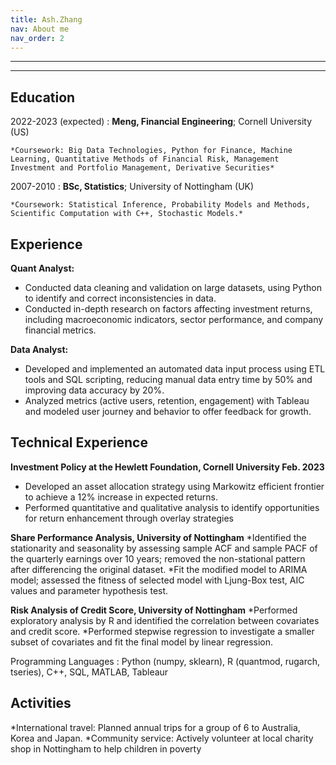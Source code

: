 ```yaml
---
title: Ash.Zhang
nav: About me
nav_order: 2
---
```


-------------------     ----------------------------
-------------------     ----------------------------

Education
---------

2022-2023 (expected)
:   **Meng, Financial Engineering**; Cornell University (US)

    *Coursework: Big Data Technologies, Python for Finance, Machine Learning, Quantitative Methods of Financial Risk, Management Investment and Portfolio Management, Derivative Securities*

2007-2010
:   **BSc, Statistics**; University of Nottingham (UK)

    *Coursework: Statistical Inference, Probability Models and Methods, Scientific Computation with C++, Stochastic Models.*

Experience
----------

**Quant Analyst:**

* Conducted data cleaning and validation on large datasets, using Python to identify and correct inconsistencies in data.
* Conducted in-depth research on factors affecting investment returns, including macroeconomic indicators, sector performance, and company financial metrics.

**Data Analyst:**
* Developed and implemented an automated data input process using ETL tools and SQL scripting, reducing manual data entry time by 50% and improving data accuracy by 20%.
* Analyzed metrics (active users, retention, engagement) with Tableau and modeled user journey and behavior to offer feedback for growth.


Technical Experience
--------------------

**Investment Policy at the Hewlett Foundation, Cornell University Feb. 2023**
* Developed an asset allocation strategy using Markowitz efficient frontier to achieve a 12% increase in expected returns.
* Performed quantitative and qualitative analysis to identify opportunities for return enhancement through overlay strategies

**Share Performance Analysis, University of Nottingham**
*Identified the stationarity and seasonality by assessing sample ACF and sample PACF of the quarterly earnings over 10 years; removed the non-stational pattern after differencing the original dataset.
*Fit the modified model to ARIMA model; assessed the fitness of selected model with Ljung-Box test, AIC values and parameter hypothesis test.

**Risk Analysis of Credit Score, University of Nottingham**
*Performed exploratory analysis by R and identified the correlation between covariates and credit score.
*Performed stepwise regression to investigate a smaller subset of covariates and fit the final model by linear regression.

Programming Languages
:   Python (numpy, sklearn), R (quantmod, rugarch, tseries), C++, SQL, MATLAB, Tableaur

Activities
----------------------------------------

*International travel: Planned annual trips for a group of 6 to Australia, Korea and Japan.
*Community service: Actively volunteer at local charity shop in Nottingham to help children in poverty

